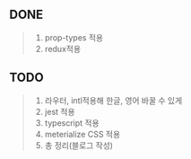 DONE
----

> 1. prop-types 적용
> 2. redux적용

TODO
----

> 1.  라우터, intl적용해 한글, 영어 바꿀 수 있게
> 2.  jest 적용
> 3. typescript 적용
> 4. meterialize CSS 적용
> 5. 총 정리(블로그 작성)